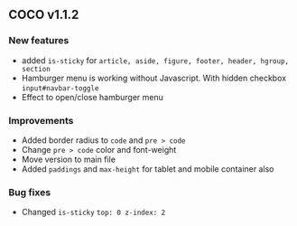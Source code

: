 ## COCO v1.1.2

### New features

* added `is-sticky` for `article, aside, figure, footer, header, hgroup, section`
* Hamburger menu is working without Javascript. With hidden checkbox `input#navbar-toggle`
* Effect to open/close hamburger menu

### Improvements

* Added border radius to `code` and `pre > code`
* Change `pre > code` color and font-weight
* Move version to main file
* Added `paddings` and `max-height` for tablet and mobile container also

### Bug fixes

* Changed `is-sticky` `top: 0 z-index: 2`
